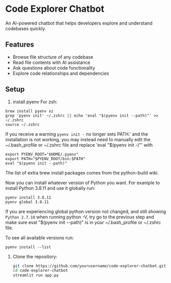 # Code Explorer Chatbot

An AI-powered chatbot that helps developers explore and understand codebases quickly.

## Features

- Browse file structure of any codebase
- Read file contents with AI assistance
- Ask questions about code functionality
- Explore code relationships and dependencies

## Setup
1. install pyenv
For zsh:
```
brew install pyenv xz
grep 'pyenv init' ~/.zshrc || echo 'eval "$(pyenv init --path)"' >> ~/.zshrc
source ~/.zshrc
```

If you receive a warning `pyenv init -` no longer sets PATH.' and the installation is not working, you may instead need to manually edit the ~/.bash_profile or ~/.zshrc file and replace 'eval "$(pyenv init -)"' with
```
export PYENV_ROOT="$HOME/.pyenv"
export PATH="$PYENV_ROOT/bin:$PATH"
eval "$(pyenv init --path)"
```
The list of extra brew install packages comes from the python-build wiki.

Now you can install whatever version of Python you want. For example to install Python 3.8.11 and use it globally run:
```
pyenv install 3.8.11
pyenv global 3.8.11
```
If you are experiencing global python version not changed, and still showing `Python 2.7.18` when running python -V, try go to the previous step and make sure eval "$(pyenv init --path)" is in your ~/.bash_profile or ~/.zshrc file. 

To see all available versions run:
```
pyenv install --list
```

1. Clone the repository:
   ```bash
   git clone https://github.com/yourusername/code-explorer-chatbot.git
   cd code-explorer-chatbot
   streamlit run app.py
   ```
